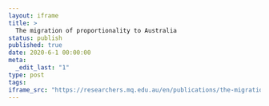 ```yaml
---
layout: iframe
title: >
  The migration of proportionality to Australia
status: publish
published: true
date: 2020-6-1 00:00:00
meta:
  _edit_last: "1"
type: post
tags:
iframe_src: "https://researchers.mq.edu.au/en/publications/the-migration-of-proportionality-to-australia"
---
```

        